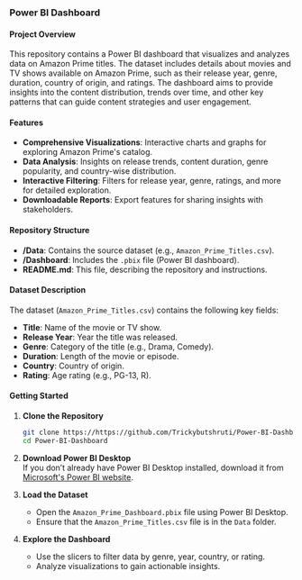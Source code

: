 ### Power BI Dashboard  
#### **Project Overview**  
This repository contains a Power BI dashboard that visualizes and analyzes data on Amazon Prime titles. The dataset includes details about movies and TV shows available on Amazon Prime, such as their release year, genre, duration, country of origin, and ratings. The dashboard aims to provide insights into the content distribution, trends over time, and other key patterns that can guide content strategies and user engagement.  

#### **Features**  
- **Comprehensive Visualizations**: Interactive charts and graphs for exploring Amazon Prime's catalog.  
- **Data Analysis**: Insights on release trends, content duration, genre popularity, and country-wise distribution.  
- **Interactive Filtering**: Filters for release year, genre, ratings, and more for detailed exploration.  
- **Downloadable Reports**: Export features for sharing insights with stakeholders.  

#### **Repository Structure**  
- **/Data**: Contains the source dataset (e.g., `Amazon_Prime_Titles.csv`).  
- **/Dashboard**: Includes the `.pbix` file (Power BI dashboard).    
- **README.md**: This file, describing the repository and instructions. 

#### **Dataset Description**  
The dataset (`Amazon_Prime_Titles.csv`) contains the following key fields:  
- **Title**: Name of the movie or TV show.  
- **Release Year**: Year the title was released.  
- **Genre**: Category of the title (e.g., Drama, Comedy).  
- **Duration**: Length of the movie or episode.  
- **Country**: Country of origin.  
- **Rating**: Age rating (e.g., PG-13, R).  

#### **Getting Started**  

1. **Clone the Repository**  
   ```bash
   git clone https://https://github.com/Trickybutshruti/Power-BI-Dashboard
   cd Power-BI-Dashboard
   ```

2. **Download Power BI Desktop**  
   If you don’t already have Power BI Desktop installed, download it from [Microsoft's Power BI website](https://powerbi.microsoft.com/desktop/).  

3. **Load the Dataset**  
   - Open the `Amazon_Prime_Dashboard.pbix` file using Power BI Desktop.  
   - Ensure that the `Amazon_Prime_Titles.csv` file is in the `Data` folder.  

4. **Explore the Dashboard**  
   - Use the slicers to filter data by genre, year, country, or rating.  
   - Analyze visualizations to gain actionable insights.  
